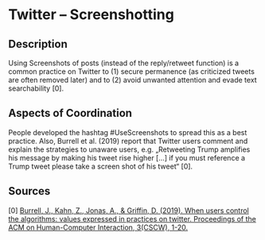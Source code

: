 # Twitter – Screenshotting

## Description

Using Screenshots of posts (instead of the reply/retweet function) is a common practice on Twitter to (1) secure permanence (as criticized tweets are often removed later) and to (2) avoid unwanted attention and evade text searchability [0].   

## Aspects of Coordination

People developed the hashtag #UseScreenshots to spread this as a best practice. Also, Burrell et al. (2019) report that Twitter users comment and explain the strategies to unaware users, e.g. „Retweeting Trump amplifies his message by making his tweet rise higher […] if you must reference a Trump tweet please take a screen shot of his tweet“ [0].  

## Sources

[0] [Burrell, J., Kahn, Z., Jonas, A., & Griffin, D. (2019). When users control the algorithms: values expressed in practices on twitter. Proceedings of the ACM on Human-Computer Interaction, 3(CSCW), 1-20.](https://doi.org/10.1145/3359240)  